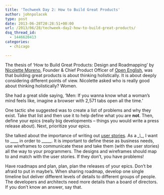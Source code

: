 ```yaml
---
title: 'Techweek Day 2: How to Build Great Products'
author: johnpolacek
type: post
date: 2013-06-28T20:28:51+00:00
url: /2013/06/28/techweek-day2-how-to-build-great-products/
dsq_thread_id:
  - 1446620413
categories:
  - chicago

---
```


The thesis of ‘How to Build Great Products: Design and Roadmapping’ by [Nicolette Moreno][1], Founder & Chief Product Officer of [Open English][2], was that building great products is about thinking holistically. It is about deeply considering different points of view. Nicolette asked who is really good about thinking holistically? Women.

She had a great slide saying, ‘Men: If you wanna know what a woman’s mind feels like, imagine a browser with 2,571 tabs open all the time.’

One tactic she suggested was to create a list of problems and why they exist. Take that list and then use it to help define what you are **not**. Then, define your epics (really big developments &#8211; things you would write a press release about). Next, prioritize your epics. 

She talked about the importance of writing out [user stories][3]. As a _\_\\_\_, I want to \_\___ in order to \_____. It is important to define these as business needs, use wireframes to communicate these and take them (with the user stories) all the way to your programmers. The designs and wireframes should map to and match with the user stories. If they don’t, you have problems!

Have roadmaps and plan, plan, plan the releases of your epics. Don’t be afraid to put in maybe’s. When sharing roadmap, develop one single timeline but deliver different levels of details to different groups of people. The developers and architects need more details than a board of directors. If you don’t know an answer, say that.

 [1]: https://twitter.com/NicMoreno
 [2]: http://www.openenglishusa.com/
 [3]: http://en.wikipedia.org/wiki/User_story